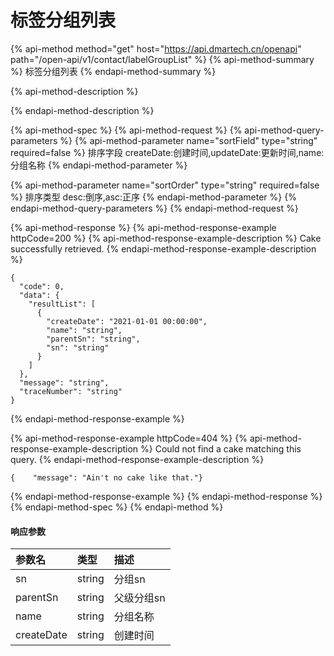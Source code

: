 # 标签分组列表

{% api-method method="get" host="https://api.dmartech.cn/openapi" path="/open-api/v1/contact/labelGroupList" %}
{% api-method-summary %}
 标签分组列表
{% endapi-method-summary %}

{% api-method-description %}

{% endapi-method-description %}

{% api-method-spec %}
{% api-method-request %}
{% api-method-query-parameters %}
{% api-method-parameter name="sortField" type="string" required=false %}
 排序字段 createDate:创建时间,updateDate:更新时间,name:分组名称
{% endapi-method-parameter %}

{% api-method-parameter name="sortOrder" type="string" required=false %}
 排序类型 desc:倒序,asc:正序
{% endapi-method-parameter %}
{% endapi-method-query-parameters %}
{% endapi-method-request %}

{% api-method-response %}
{% api-method-response-example httpCode=200 %}
{% api-method-response-example-description %}
Cake successfully retrieved.
{% endapi-method-response-example-description %}

```
{
  "code": 0,
  "data": {
    "resultList": [
      {
        "createDate": "2021-01-01 00:00:00",
        "name": "string",
        "parentSn": "string",
        "sn": "string"
      }
    ]
  },
  "message": "string",
  "traceNumber": "string"
}
```
{% endapi-method-response-example %}

{% api-method-response-example httpCode=404 %}
{% api-method-response-example-description %}
Could not find a cake matching this query.
{% endapi-method-response-example-description %}

```
{    "message": "Ain't no cake like that."}
```
{% endapi-method-response-example %}
{% endapi-method-response %}
{% endapi-method-spec %}
{% endapi-method %}

#### 响应参数

| 参数名 | 类型 | 描述 |
| :--- | :--- | :--- |
| sn | string | 分组sn |
| parentSn | string | 父级分组sn |
| name | string | 分组名称 |
| createDate | string | 创建时间 |

